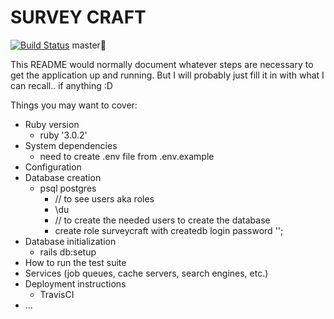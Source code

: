 # SURVEY CRAFT
 
[![Build Status](https://app.travis-ci.com/reinhardtcgr/SurveyCraft.svg?token=uvvdmzf7PxXcmYJBwppm&branch=main)](https://app.travis-ci.com/reinhardtcgr/SurveyCraft)
 master🌳

This README would normally document whatever steps are necessary to get the
application up and running.
But I will probably just fill it in with what I can recall.. if anything :D

Things you may want to cover:

* Ruby version
  * ruby '3.0.2'
* System dependencies
  * need to create .env file from .env.example
* Configuration
* Database creation
  * psql postgres
    * // to see users aka roles
    * \du 
    * // to create the needed users to create the database
    * create role surveycraft with createdb login password '<password>';
* Database initialization
  * rails db:setup
* How to run the test suite
* Services (job queues, cache servers, search engines, etc.)
* Deployment instructions
  * TravisCI
* ...
